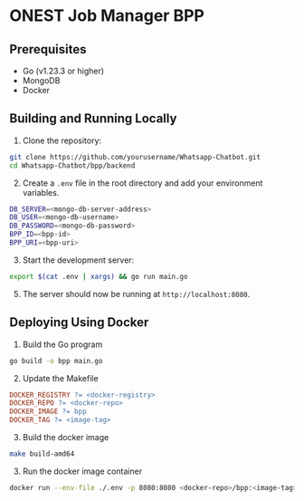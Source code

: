 # ONEST Job Manager BPP

## Prerequisites

- Go (v1.23.3 or higher)
- MongoDB
- Docker

## Building and Running Locally

1. Clone the repository:

  ```sh
  git clone https://github.com/yourusername/Whatsapp-Chatbot.git
  cd Whatsapp-Chatbot/bpp/backend
  ```

2. Create a `.env` file in the root directory and add your environment variables.

  ```sh
  DB_SERVER=<mongo-db-server-address>
  DB_USER=<mongo-db-username>
  DB_PASSWORD=<mongo-db-password>
  BPP_ID=<bpp-id>
  BPP_URI=<bpp-uri>
  ```

3. Start the development server:

  ```sh
  export $(cat .env | xargs) && go run main.go
  ```

5. The server should now be running at `http://localhost:8080`.

## Deploying Using Docker

1. Build the Go program
  ```sh
  go build -o bpp main.go
  ```

2. Update the Makefile

  ```makefile
  DOCKER_REGISTRY ?= <docker-registry>
  DOCKER_REPO ?= <docker-repo>
  DOCKER_IMAGE ?= bpp
  DOCKER_TAG ?= <image-tag>
  ```

3. Build the docker image

  ```sh
  make build-amd64
  ```

3. Run the docker image container

  ```sh
  docker run --env-file ./.env -p 8080:8080 <docker-repo>/bpp:<image-tag>
  ```
